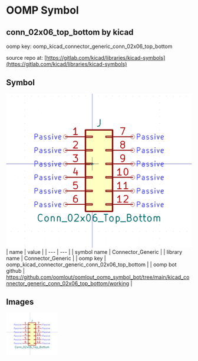 # OOMP Symbol  
## conn_02x06_top_bottom  by kicad  
  
oomp key: oomp_kicad_connector_generic_conn_02x06_top_bottom  
  
source repo at: [https://gitlab.com/kicad/libraries/kicad-symbols](https://gitlab.com/kicad/libraries/kicad-symbols)  
## Symbol  
  
[![working.png](working_600.png)](working.png)  
| name | value | 
| --- | --- | 
| symbol name | Connector_Generic | 
| library name | Connector_Generic | 
| oomp key | oomp_kicad_connector_generic_conn_02x06_top_bottom | 
| oomp bot github | https://github.com/oomlout/oomlout_oomp_symbol_bot/tree/main/kicad_connector_generic_conn_02x06_top_bottom/working | 
## Images  
  
[![working.png](working_140.png)](working.png)  
